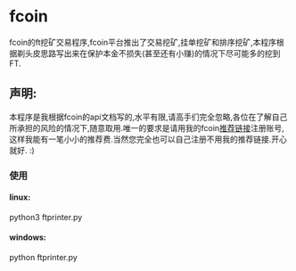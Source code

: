 # fcoin
fcoin的ft挖矿交易程序,fcoin平台推出了交易挖矿,挂单挖矿和排序挖矿,本程序根据剃头皮思路写出来在保护本金不损失(甚至还有小赚)的情况下尽可能多的挖到FT.
## 声明:
本程序是我根据fcoin的api文档写的,水平有限,请高手们完全忽略,各位在了解自己所承担的风险的情况下,随意取用.唯一的要求是请用我的fcoin[推荐链接](https://www.fcoin.com/i/mEGne)注册账号,这样我能有一笔小小的推荐费.当然您完全也可以自己注册不用我的推荐链接.开心就好. :)
### 使用
#### linux:
python3 ftprinter.py
#### windows:
python ftprinter.py
